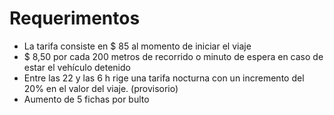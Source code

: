 # Requerimentos
* La tarifa consiste en $ 85 al momento de iniciar el viaje
* $ 8,50 por cada 200 metros de recorrido o minuto de espera en caso de estar el vehículo detenido
* Entre las 22 y las 6 h rige una tarifa nocturna con un incremento del 20% en el valor del viaje. (provisorio)
* Aumento de 5 fichas por bulto
